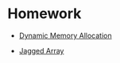 # Homework

- [Dynamic Memory Allocation](https://www.codingninjas.com/studio/guided-paths/basics-of-c/content/118785/offering/1381141?leftPanelTab=0&leftPanelTabValue=PROBLEM)

- [Jagged Array](https://www.javatpoint.com/jagged-array-in-cpp)